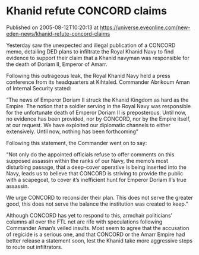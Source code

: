 # Khanid refute CONCORD claims
Published on 2005-08-12T10:20:13 at https://universe.eveonline.com/new-eden-news/khanid-refute-concord-claims

Yesterday saw the unexpected and illegal publication of a CONCORD memo, detailing DED plans to infiltrate the Royal Khanid Navy to find evidence to support their claim that a Khanid navyman was responsible for the death of Doriam II, Emperor of Amarr.   
  
Following this outrageous leak, the Royal Khanid Navy held a press conference from its headquarters at Kihtaled. Commander Abrikoum Aman of Internal Security stated:   
  
“The news of Emperor Doriam II struck the Khanid Kingdom as hard as the Empire. The notion that a soldier serving in the Royal Navy was responsible for the unfortunate death of Emperor Doriam II is preposterous. Until now, no evidence has been provided, nor by CONCORD, nor by the Empire itself, at our request. We have exploited our diplomatic channels to either extensively. Until now, nothing has been forthcoming”   
  
Following this statement, the Commander went on to say:   
  
“Not only do the appointed officials refuse to offer comments on this supposed assassin within the ranks of our Navy, the memo’s most disturbing passage, that a deep-cover operative is being inserted into the Navy, leads us to believe that CONCORD is striving to provide the public with a scapegoat, to cover it’s inefficient hunt for Emperor Doriam II’s true assassin.   
  
We urge CONCORD to reconsider their plan. This does not serve the greater good, this does not serve the balance the institution was created to keep.”   
  
Although CONCORD has yet to respond to this, armchair politicians’ columns all over the FTL net are rife with speculations following Commander Aman’s veiled insults. Most seem to agree that the accusation of regicide is a serious one, and that CONCORD or the Amarr Empire had better release a statement soon, lest the Khanid take more aggressive steps to route out infiltrators.

